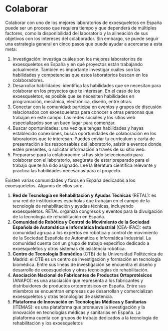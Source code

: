 # Colaborar

Colaborar con uno de los mejores laboratorios de exoesqueletos en España puede ser un proceso que requiera tiempo y que dependerá de múltiples factores, como la disponibilidad del laboratorio y la alineación de sus objetivos con los intereses del colaborador. Sin embargo, se puede seguir una estrategia general en cinco pasos que puede ayudar a acercarse a esta meta:

1. Investigación: investiga cuáles son los mejores laboratorios de exoesqueletos en España y en qué proyectos están trabajando actualmente. También es importante investigar cuáles son las habilidades y competencias que estos laboratorios buscan en los colaboradores.
2. Desarrollar habilidades: identifica las habilidades que se necesitan para colaborar en los proyectos que te interesan. En el caso de los exoesqueletos, es posible que se necesiten habilidades en programación, mecánica, electrónica, diseño, entre otras.
3. Conectar con la comunidad: participa en eventos y grupos de discusión relacionados con exoesqueletos para conocer a otras personas que trabajan en este campo. Las redes sociales y los sitios web especializados son un buen lugar para comenzar.
4. Buscar oportunidades: una vez que tengas habilidades y hayas establecido conexiones, busca oportunidades de colaboración en los laboratorios que te interesan. Puedes enviar tu currículum y carta de presentación a los responsables del laboratorio, asistir a eventos donde estén presentes, o solicitar información a través de su sitio web.
5. Prepararse para la colaboración: si has sido seleccionado para colaborar con el laboratorio, asegúrate de estar preparado para el trabajo que te ha sido asignado. Lee la literatura científica relevante y practica las habilidades necesarias para el proyecto.

Existen varias comunidades y foros en España dedicados a los exoesqueletos. Algunos de ellos son:

1. **Red de Tecnología en Rehabilitación y Ayudas Técnicas** (RETAL): es una red de instituciones españolas que trabajan en el campo de la tecnología de rehabilitación y ayudas técnicas, incluyendo exoesqueletos. RETAL organiza congresos y eventos para la divulgación de la tecnología de rehabilitación en España.
2. **Comunidad de Robótica y Control de Movimiento de la Sociedad Española de Automática e Informática Industrial** (CEA-IFAC): esta comunidad agrupa a los expertos en robótica y control de movimiento de la Sociedad Española de Automática e Informática Industrial. La comunidad cuenta con un grupo de trabajo específico dedicado a exoesqueletos y otros sistemas de asistencia robótica.
3. **Centro de Tecnología Biomédica** (CTB) de la Universidad Politécnica de Madrid: el CTB es un centro de investigación y formación en tecnología biomédica. Entre sus líneas de investigación se encuentra el diseño y desarrollo de exoesqueletos y otras tecnologías de rehabilitación.
4. **Asociación Nacional de Fabricantes de Productos Ortoprotésicos** (ANAPO): es una asociación que representa a los fabricantes y distribuidores de productos ortoprotésicos en España. Entre sus miembros se encuentran empresas que desarrollan y comercializan exoesqueletos y otras tecnologías de asistencia.
5. **Plataforma de Innovación en Tecnologías Médicas y Sanitarias** (ITEMAS): es una plataforma que promueve la investigación y la innovación en tecnologías médicas y sanitarias en España. La plataforma cuenta con grupos de trabajo dedicados a la tecnología de rehabilitación y los exoesqueletos